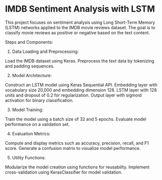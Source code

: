 # IMDB Sentiment Analysis with LSTM


This project focuses on sentiment analysis using Long Short-Term Memory (LSTM) networks applied to the IMDB movie reviews dataset. The goal is to classify movie reviews as positive or negative based on the text content.

Steps and Components:

1. Data Loading and Preprocessing:

Load the IMDB dataset using Keras.
Preprocess the text data by tokenizing and padding sequences.

2. Model Architecture:

Construct an LSTM model using Keras Sequential API.
Embedding layer with vocabulary size 20,000 and embedding dimension 128.
LSTM layer with 128 units and dropout of 0.2 for regularization.
Output layer with sigmoid activation for binary classification.

3. Model Training:

Train the model using a batch size of 32 and 5 epochs.
Evaluate model performance on a validation set.

4. Evaluation Metrics:

Compute and display metrics such as accuracy, precision, recall, and F1 score.
Generate a confusion matrix to visualize model performance.

5. Utility Functions:

Modularize the model creation using functions for reusability.
Implement cross-validation using KerasClassifier for model validation.
